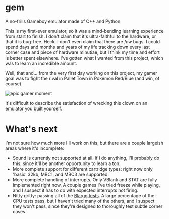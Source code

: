 # gem
A no-frills Gameboy emulator made of C++ and Python.

This is my first-ever emulator, so it was a mind-bending learning experience from start to finish. I don't claim that it's ultra-faithful to the hardware, or that it is bug-free. Heck, I don't even claim that there are _few_ bugs. I could spend days and months and years of my life tracking down every last corner case and piece of hardware minutiae, but I think my time and effort is better spent elsewhere. I've gotten what I wanted from this project, which was to learn an incredible amount.

Well, that and... from the very first day working on this project, my gamer goal was to fight the rival in Pallet Town in Pokemon Red/Blue (and win, of course).

![epic gamer moment](https://i.ibb.co/hDW3SxS/epic-gamer-moment.png)

It's difficult to describe the satisfaction of wrecking this clown on an emulator you built yourself.

# What's next
I'm not sure how much more I'll work on this, but there are a couple largeish areas where it's incomplete:
- Sound is currently not supported at all. If I do anything, I'll probably do this, since it'll be another opportunity to learn a ton.
- More complete support for different cartridge types: right now only 'basic' 32kb, MBC1, and MBC3 are supported.
- More complete handling of interrupts. Only VBlank and STAT are fully implemented right now. A couple games I've tried freeze while playing, and I suspect it has to do with expected interrupts not firing.
- Nitty gritty: passing all of the [Blargg tests](http://gbdev.gg8.se/files/roms/blargg-gb-tests/). A large percentage of the CPU tests pass, but I haven't tried many of the others, and I suspect they won't pass, since they're designed to thoroughly test subtle corner cases.
